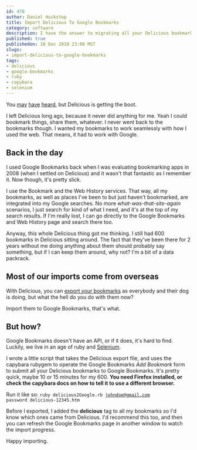 ```yaml
--- 
id: 478
author: Daniel Huckstep
title: Import Delicious To Google Bookmarks
category: software
description: I have the answer to migrating all your Delicious bookmarks to Google Bookmarks.
published: true
publishedon: 16 Dec 2010 23:00 MST
slugs: 
- import-delicious-to-google-bookmarks
tags: 
- delicious
- google-bookmarks
- ruby
- capybara
- selenium
---
```

You [may](http://gizmodo.com/5714292/rest-in-peace-delicious)
[have](http://kommons.com/questions/401)
[heard](http://www.centernetworks.com/yahoo-delicious-closure), but
Delicious is getting the boot.

I left Delicious long ago, because it never did anything for me. Yeah I
could bookmark things, share them, whatever. I never went back to the
bookmarks though. I wanted my bookmarks to work seamlessly with how I
used the web. That means, it had to work with Google.

## Back in the day

I used Google Bookmarks back when I was evaluating bookmarking apps in
2008 (when I settled on Delicious) and it wasn't that fantastic as I
remember it. Now though, it's pretty slick.

I use the Bookmark and the Web History services. That way, all my
bookmarks, as well as places I've been to but just haven't bookmarked,
are integrated into my Google searches. No more
*what-was-that-site-again* scenarios, I just search for kind of what I
need, and it's at the top of my search results. If I'm really lost, I
can go directly to the Google Bookmarks and Web History page and search
there too.

Anyway, this whole Delicious thing got me thinking. I still had 600
bookmarks in Delicious sitting around. The fact that they've been there
for 2 years without me doing anything about them should probably say
something, but if I can keep them around, why not? I'm a bit of a data
packrack.

## Most of our imports come from overseas

With Delicious, you can [export your
bookmarks](https://secure.delicious.com/settings/bookmarks/export) as
everybody and their dog is doing, but what the hell do you do with them
now?

Import them to Google Bookmarks, that's what.

## But how?

Google Bookmarks doesn't have an API, or if it does, it's hard to find.
Luckily, we live in an age of ruby and
[Selenium](http://seleniumhq.org/).

I wrote a little script that takes the Delicious export file, and uses
the capybara rubygem to operate the Google Bookmarks *Add Bookmark* form
to submit all your Delicious bookmarks to Google Bookmarks. It's pretty
quick, maybe 10 or 15 minutes for my 600. **You need Firefox installed,
or check the capybara docs on how to tell it to use a different
browser.**

Run it like so: <code>ruby delicious2Google.rb
[johndoe@gmail.com](mailto:johndoe@gmail.com) password
delicious-12345.htm</code>

<script src="https://gist.github.com/744356.js?file=delicious2Google.rb"></script>

Before I exported, I added the **delicious** tag to all my bookmarks so
I'd know which ones came from Delicious. I'd recommend this too, and
then you can refresh the Google Bookmarks page in another window to
watch the import progress.

Happy importing.
